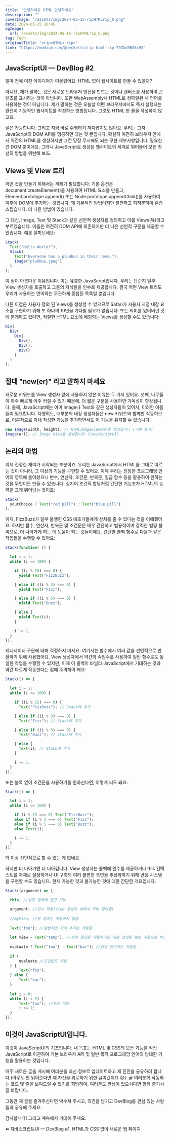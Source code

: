 ```yaml
---
title: "안녕하세요 HTML 안녕하세요"
description: ""
coverImage: "/assets/img/2024-05-15-ripHTMLrip_0.png"
date: 2024-05-15 10:45
ogImage: 
  url: /assets/img/2024-05-15-ripHTMLrip_0.png
tag: Tech
originalTitle: "<rip>HTML< rip>"
link: "https://medium.com/@decketts/rip-html-rip-797bd9685c95"
---
```



## JavaScriptUI — DevBlog #2

얼마 전에 미친 아이디어가 떠올랐어요: HTML 없이 웹사이트를 만들 수 있을까?

아니요, 제가 말하는 것은 새로운 브라우저 엔진을 만드는 것이나 캔버스를 사용하여 콘텐츠를 표시하는 것이 아닙니다. 또한 WebAssembly나 HTML로 컴파일된 새 언어를 사용하는 것이 아닙니다. 제가 말하는 것은 오늘날 어떤 브라우저에서도 즉시 실행되는 완전히 기능적인 웹사이트를 작성하는 방법입니다. 그것도 HTML 한 줄을 작성하지 않고요.

실은 가능합니다. 그리고 지금 바로 수행하기 까다롭지도 않아요. 우리는 그저 JavaScript의 DOM API를 맹공하면 되는 것 뿐입니다. 확실히 여전히 브라우저 안에서 약간의 HTML을 생성하지만 그건 당장 무시해도 되는 구현 세부사항입니다. 필요한 건 DOM 뿐이에요. 그러니 JavaScript로 생성된 웹사이트의 세계로 뛰어들어 모든 최선의 방법을 위반해 보죠.



## Views 및 View 트리

어떤 것을 만들기 위해서는 객체가 필요합니다. 기본 옵션은 document.createElement()을 사용하여 HTML 요소를 만들고, Element.prototype.append() 또는 Node.prototype.appendChild()를 사용하여 이후에 DOM에 추가하는 것입니다. 꽤 기본적인 방법이지만 불편하고 지저분하며 혼란스럽습니다. 더 나은 방법이 있습니다.

그 대신, Image, Text 및 Stack과 같은 선언적 생성자를 정의하고 이를 Views(뷰)라고 부르겠습니다. 이들은 여전히 DOM API에 의존하지만 더 나은 선언적 구문을 제공할 수 있습니다. 예를 살펴보세요:

```js
Stack(
  Text("Hello World!"),
  Stack(
    Text("Everyone has a plumbus in their home."),
    Image("plumbus.jpeg")
  )
);
```



이 점이 아름다운 이유입니다. 이는 유효한 JavaScript입니다. 우리는 단순히 일부 View 생성자를 호출하고 그들의 자식들을 인수로 제공합니다. 결국 어떤 View 트리도 우리가 사용하는 언어와는 무관하게 중첩된 목록일 뿐입니다.

다른 이점은 사용자 정의 된 Views를 생성할 수 있으므로 Safari가 사용자 지정 내장 요소를 구현하기 위해 또 하나의 10년을 기다릴 필요가 없습니다. 또는 의미를 잃어버린 것에 분개하고 있다면, 적절한 HTML 요소에 매핑되는 Views를 생성할 수도 있습니다:

```js
Div(
  Div(
    Div(
      Div(),
      Div(),
      Div()
    )
  )
);
```

## 절대 "new(er)" 라고 말하지 마세요



새로운 키워드를 View 생성자 앞에 사용하지 않은 이유는 두 가지 있어요. 첫째, 나무들이 아주 빠르게 아주 커질 수 있기 때문에, 더 짧은 구문을 사용하면 가독성이 향상됩니다. 둘째, JavaScript에는 이미 Image나 Text와 같은 생성자들이 있어서, 이러한 이름들이 필요합니다. 다행히도, 대부분의 내장 생성자들은 new 키워드와 함께만 작동하므로, 이론적으로 자체 작성한 기능을 추가하면서도 이 기능을 유지할 수 있습니다.

```js
new Image(width, height); // HTMLImageElement을 생성합니다 (기본 동작)
Image(url); // Image View를 생성합니다 (JavaScriptUI)
```

## 논리의 마법

이제 진정한 재미가 시작되는 부분이죠. 우리는 JavaScript에서 HTML을 그대로 따르는 것이 아니라, 그 이상의 기능을 구현할 수 있어요. 이제 우리는 진정한 프로그래밍 언어의 영역에 들어왔으니 변수, 연산자, 조건문, 반복문, 일급 함수 등을 활용하여 원하는 것을 무엇이든 만들 수 있습니다. 심지어 조건적 할당처럼 간단한 기능조차 HTML의 능력을 크게 뛰어넘는 것이죠:



```js
Stack(
  yourChoice ? Text("red pill") : Text("blue pill")
);
```

이제, FizzBuzz가 일부 불행한 CSS 애호가들에게 상처를 줄 수 있다는 것을 이해했어요. 하지만 함수, 연산자, 반복문 및 조건문은 매우 간단하고 범용적이며 강력한 빌딩 블록으로, 더 나아가게 하는 데 도움이 되는 것들이에요. 간단한 콜백 함수로 다음과 같은 작업들을 수행할 수 있어요:

```js
Stack(function* () {

  let i = 1;
  while (i <= 100) {

    if ((i % 15) === 0) {
      yield Text("FizzBuzz");

    } else if ((i % 3) === 0) {
      yield Text("Fizz");

    } else if ((i % 5) === 0) {
      yield Text("Buzz");

    } else {
      yield Text(i);
    }

    i += 1;
  }
});
```

제너레이터 구문에 대해 걱정하지 마세요. 여기서는 함수에서 여러 값을 선언적으로 반환하기 위해 사용했어요. View 생성자에서 약간의 속임수를 사용하여 일반 함수로도 동일한 작업을 수행할 수 있지만, 이제 이 콜백이 바닐라 JavaScript에서 기대하는 것과 약간 다르게 작동한다는 점에 주의해야 해요:



```js
Stack(() => {

  let i = 1;
  while (i <= 100) {

    if ((i % 15) === 0) {
      Text("FizzBuzz"); // Stack에 추가

    } else if ((i % 3) === 0) {
      Text("Fizz"); // Stack에 추가

    } else if ((i % 5) === 0) {
      Text("Buzz"); // Stack에 추가

    } else {
      Text(i); // Stack에 추가
    }

    i += 1;
  }
});
```

또는 블록 없이 조건문을 사용하기를 원하신다면, 이렇게 써도 돼요:

```js
Stack(() => {

  let i = 1;
  while (i <= 100) {

    if (i % 15 === 0) Text("FizzBuzz");
    else if (i % 3 === 0) Text("Fizz");
    else if (i % 5 === 0) Text("Buzz");
    else Text(i);

    i += 1;
  }
});
```

더 이상 선언적으로 할 수 있는 게 없네요.




하지만 더 나아가면 더 나아갑니다. View 생성자는 콜백에 인수를 제공하거나 this 컨텍스트를 자체로 설정하거나 UI 구축의 여러 불편한 측면을 추상화하기 위해 반응 시스템을 구현할 수도 있습니다. 현재 가능한 것과 불가능한 것에 대한 간단한 개요입니다.

```js
Stack((argument) => {

  this; //상위 항목에 접근 가능

  argument; //인수 작동(View 생성자 내에서 미리 정의됨)
  
  //myView; //뷰 참조는 작동하지 않음
  
  Text("foo"); //일반적인 자식 추가는 작동함
  
  let view = Text("temp"); //변수 할당은 작동하지만 새로 생성된 뷰는 자동으로 부모에 추가됨
  
  evaluate ? Text("foo") : Text("bar"); //삼항 연산자는 작동함
  
  if (
      evaluate //조건문도 작동
  ) {
      Text("foo");
  } else {
      Text("bar");
  }
  
  let i = 0;
  while (i < 5) {
      Text("foo"); //루프 작동
      i += 1;
  }
});
```

## 이것이 JavaScriptUI입니다.

이것이 JavaScriptUI의 기초입니다. 내 목표는 HTML 및 CSS의 모든 기능을 직접 JavaScript로 이관하여 기본 브라우저 API 및 일반 목적 프로그래밍 언어의 방대한 기능을 활용하는 것입니다.



매주 새로운 글을 게시해 여러분을 최신 정보로 업데이트하고 제 진전을 공유하려 합니다 (아무도 안 읽어준다면 제 자신을 위로하기 위한 글이겠지요 😄). 곧 여러분께 작동하는 코드 몇 줄을 보여드릴 수 있기를 희망하며, 여러분도 관심이 있으시다면 함께 즐기시길 바랍니다.

그동안 제 글을 즐겨주신다면 박수쳐 주시고, 의견을 남기고 DevBlog를 관심 있는 사람들과 공유해 주세요.

감사합니다! 그리고 계속해서 기대해 주세요.

⬅️ 자바스크립트UI — DevBlog #1, HTML과 CSS 없이 새로운 웹 페이지